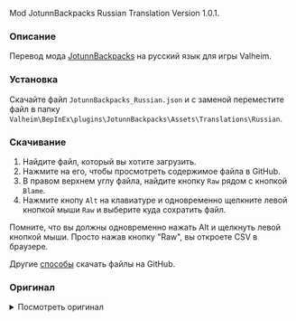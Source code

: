 Mod JotunnBackpacks Russian Translation Version 1.0.1.

### Описание

Перевод мода [JotunnBackpacks](https://www.nexusmods.com/valheim/mods/1416) на русский язык для игры Valheim. 

### Установка

Скачайте файл `JotunnBackpacks_Russian.json` и с заменой переместите файл в папку `Valheim\BepInEx\plugins\JotunnBackpacks\Assets\Translations\Russian`.

### Скачивание

1. Найдите файл, который вы хотите загрузить.
2. Нажмите на его, чтобы просмотреть содержимое файла в GitHub.
3. В правом верхнем углу файла, найдите кнопку `Raw` рядом с кнопкой `Blame`.
4. Нажмите кнопу `Alt` на клавиатуре и одновременно щелкните левой кнопкой мыши `Raw` и выберите куда сохратить файл.

Помните, что вы должны одновременно нажать Alt и щелкнуть левой кнопкой мыши. Просто нажав кнопку "Raw", вы откроете CSV в браузере.

Другие [способы](https://coderoad.ru/4604663/%D0%A1%D0%BA%D0%B0%D1%87%D0%B0%D1%82%D1%8C-%D0%BE%D1%82%D0%B4%D0%B5%D0%BB%D1%8C%D0%BD%D1%8B%D0%B5-%D1%84%D0%B0%D0%B9%D0%BB%D1%8B-%D1%81-GitHub) скачать файлы на GitHub.

### Оригинал 

<details>
  <summary>Посмотреть оригинал</summary>
  
```
{
  "item_cape_ironbackpack": "Rugged Backpack",
  "item_cape_ironbackpack_description": "A Rugged backpack, complete with buckles and fine leather straps.",
  "se_ruggedbackpackeffects_start": "Backpack equipped",
  
  "item_cape_silverbackpack": "Arctic Backpack",
  "item_cape_silverbackpack_description": "An Arctic backpack, fit for long treks through the mountains.",
  "se_arcticbackpackeffects_start": "Backpack equipped",
  
  "ui_backpack_inventoryname": "Backpack"
}
```
  
</details>
